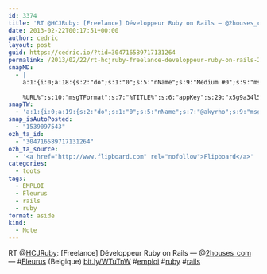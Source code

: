 ```yaml
---
id: 3374
title: 'RT @HCJRuby: [Freelance] Développeur Ruby on Rails — @2houses_com — #Fleurus (Belgique) bit.ly/WTuTnW #emploi #ruby #rails'
date: 2013-02-22T00:17:51+00:00
author: cedric
layout: post
guid: https://cedric.io/?tid=304716589717131264
permalink: /2013/02/22/rt-hcjruby-freelance-developpeur-ruby-on-rails-2houses_com-fleurus-belgique-bit-ly-wtutnw-emploi-ruby-rails/
snapMD:
  - |
    a:1:{i:0;a:18:{s:2:"do";s:1:"0";s:5:"nName";s:9:"Medium #0";s:9:"msgFormat";s:19:"%FULLTEXT%
    
    %URL%";s:10:"msgTFormat";s:7:"%TITLE%";s:6:"appKey";s:29:"x5g9a34l5z294i5y2q284e4g54454";s:6:"appSec";s:85:"d3h0a44e4s2b4i5u2r234m5f5b4v2l5q2a444h574347464a454x2w20374447494c484b4w2c464f5u2d4z2";s:8:"inclTags";s:1:"1";s:7:"fltrsOn";i:0;s:5:"fltrs";a:0:{}s:7:"proxyOn";i:0;s:7:"useSURL";i:0;s:1:"v";i:350;s:4:"publ";s:1:"0";s:11:"accessToken";s:65:"2353413aa5437433e5648ccf74a16119308317c52d1a24d8ed99f26add037528a";s:12:"appAppUserID";s:65:"104b21fd8da79171a6e7bf800d03b4b761204f242935e05d2d86850a6b1635f77";s:14:"appAppUserName";s:26:"Cédric Bousmanne (akyrho)";s:13:"appAppUserURL";s:26:"https://medium.com/@akyrho";s:7:"pubList";a:0:{}}}
snapTW:
  - 'a:1:{i:0;a:19:{s:2:"do";s:1:"0";s:5:"nName";s:7:"@akyrho";s:9:"msgFormat";s:26:"%TITLE%. %EXCERPT% - %URL%";s:6:"appKey";s:55:"x5g9a8325v2y475r3c4m48584n53446p423r3r5u3e356j5j3k4r2p3";s:6:"appSec";s:105:"d3h0a94o46415u594v3q5l5n5l4r4x474x4j484o473u4i5w2m4k494z2k344n306n5r3l5v2s554p4n3p3k45495c3z4v4d3m3u5w525";s:7:"fltrsOn";i:0;s:5:"fltrs";a:0:{}s:7:"proxyOn";i:0;s:7:"useSURL";i:0;s:1:"v";i:350;s:5:"twURL";s:25:"http://twitter.com/akyrho";s:11:"accessToken";s:50:"6678782-Eyg60SCeh7762DEIsYtTPD5GVeOuSN8ATMdF2Lpppe";s:14:"accessTokenSec";s:45:"PgGDCbcYLJnR5esZjY9ID72A33mUNCYnQwaQTBsojSJNa";s:5:"tw140";i:0;s:10:"riComments";s:1:"1";s:11:"riCommentsM";s:1:"1";s:12:"riCommentsAA";s:1:"1";s:8:"attchImg";s:1:"1";s:9:"wpImgSize";s:4:"full";}}'
snap_isAutoPosted:
  - "1539097543"
ozh_ta_id:
  - "304716589717131264"
ozh_ta_source:
  - '<a href="http://www.flipboard.com" rel="nofollow">Flipboard</a>'
categories:
  - toots
tags:
  - EMPLOI
  - Fleurus
  - rails
  - ruby
format: aside
kind:
  - Note
---
```

RT <span class="username username_linked">@<a href="https://twitter.com/HCJRuby" title="HC Jobs - Ruby">HCJRuby</a></span>: [Freelance] Développeur Ruby on Rails — <span class="username username_linked">@<a href="https://twitter.com/2houses_com" title="2houses">2houses_com</a></span> — <span class="hashtag hashtag_local">#<a href="https://cedric.io/tag/fleurus/">Fleurus</a> (Belgique) <a href="http://bit.ly/WTuTnW" title="http://bit.ly/WTuTnW" class="link link_untco">bit.ly/WTuTnW</a> <span class="hashtag hashtag_local">#<a href="https://cedric.io/tag/emploi/">emploi</a> <span class="hashtag hashtag_local">#<a href="https://cedric.io/tag/ruby/">ruby</a> <span class="hashtag hashtag_local">#<a href="https://cedric.io/tag/rails/">rails</a></p>